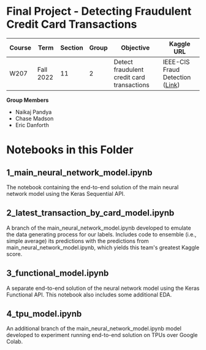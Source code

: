 # Final Project - Detecting Fraudulent Credit Card Transactions

| Course | Term | Section | Group | Objective | Kaggle URL |
| --- | --- | --- | --- | --- | --- |
| W207 | Fall 2022 | 11 | 2 | Detect fraudulent credit card transactions | IEEE-CIS Fraud Detection ([Link](kaggle.com/competitions/ieee-fraud-detection)) |

**Group Members**
- Naikaj Pandya
- Chase Madson
- Eric Danforth

# Notebooks in this Folder

## 1_main_neural_network_model.ipynb
The notebook containing the end-to-end solution of the main neural network model using the Keras Sequential API.  

## 2_latest_transaction_by_card_model.ipynb
A branch of the main_neural_network_model.ipynb developed to emulate the data generating process for our labels. Includes code to ensemble (i.e., simple average) its predictions with the predictions from main_neural_network_model.ipynb, which yields this team's greatest Kaggle score. 

## 3_functional_model.ipynb
A separate end-to-end solution of the neural network model using the Keras Functional API. 
This notebook also includes some additional EDA. 

## 4_tpu_model.ipynb
An additional branch of the main_neural_network_model.ipynb model developed to experiment running end-to-end solution on TPUs over Google Colab. 
